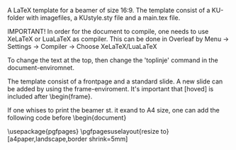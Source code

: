 A LaTeX template for a beamer of size 16:9. The template consist of a KU-folder with imagefiles, a KUstyle.sty file and a main.tex file.

IMPORTANT! In order for the document to compile, one needs to use XeLaTeX or LuaLaTeX as compiler. This can be done in  Overleaf by Menu -> Settings -> Compiler -> Choose XeLaTeX/LuaLaTeX

To change the text at the top, then change the 'toplinje' command in the document-enviromnet.

The template consist of a frontpage and a standard slide. A new slide can be added by using the frame-enviroment. It's important that [hoved] is included after \begin{frame}.

If one whises to print the beamer st. it exand to A4 size, one can add the following code before \begin{document}

\usepackage{pgfpages}
\pgfpagesuselayout{resize to}[a4paper,landscape,border shrink=5mm]